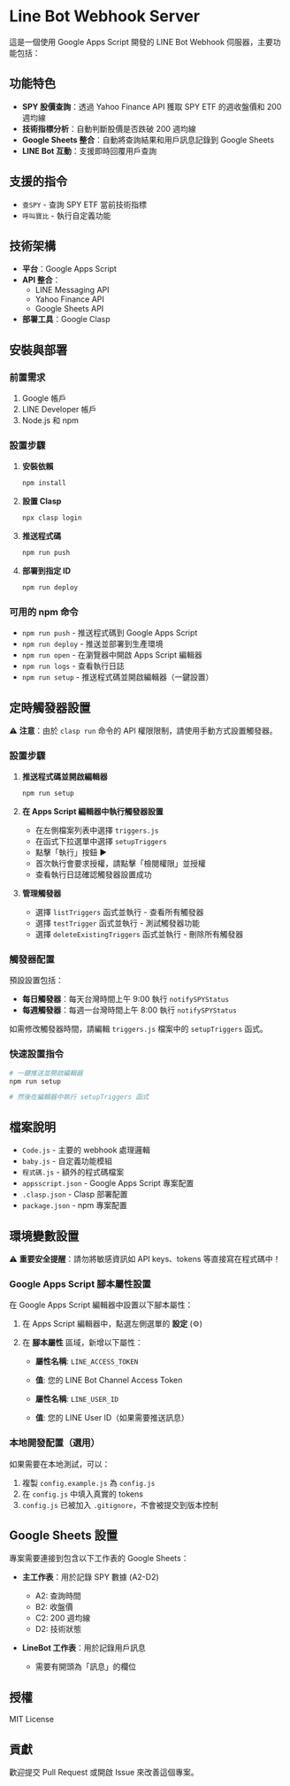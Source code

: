 # Line Bot Webhook Server

這是一個使用 Google Apps Script 開發的 LINE Bot Webhook 伺服器，主要功能包括：

## 功能特色

- **SPY 股價查詢**：透過 Yahoo Finance API 獲取 SPY ETF 的週收盤價和 200 週均線
- **技術指標分析**：自動判斷股價是否跌破 200 週均線
- **Google Sheets 整合**：自動將查詢結果和用戶訊息記錄到 Google Sheets
- **LINE Bot 互動**：支援即時回覆用戶查詢

## 支援的指令

- `查SPY` - 查詢 SPY ETF 當前技術指標
- `呼叫寶比` - 執行自定義功能

## 技術架構

- **平台**：Google Apps Script
- **API 整合**：
  - LINE Messaging API
  - Yahoo Finance API
  - Google Sheets API
- **部署工具**：Google Clasp

## 安裝與部署

### 前置需求

1. Google 帳戶
2. LINE Developer 帳戶
3. Node.js 和 npm

### 設置步驟

1. **安裝依賴**

   ```bash
   npm install
   ```

2. **設置 Clasp**

   ```bash
   npx clasp login
   ```

3. **推送程式碼**

   ```bash
   npm run push
   ```

4. **部署到指定 ID**
   ```bash
   npm run deploy
   ```

### 可用的 npm 命令

- `npm run push` - 推送程式碼到 Google Apps Script
- `npm run deploy` - 推送並部署到生產環境
- `npm run open` - 在瀏覽器中開啟 Apps Script 編輯器
- `npm run logs` - 查看執行日誌
- `npm run setup` - 推送程式碼並開啟編輯器（一鍵設置）

## 定時觸發器設置

⚠️ **注意**：由於 `clasp run` 命令的 API 權限限制，請使用手動方式設置觸發器。

### 設置步驟

1. **推送程式碼並開啟編輯器**
   ```bash
   npm run setup
   ```

2. **在 Apps Script 編輯器中執行觸發器設置**
   - 在左側檔案列表中選擇 `triggers.js`
   - 在函式下拉選單中選擇 `setupTriggers`
   - 點擊「執行」按鈕 ▶️
   - 首次執行會要求授權，請點擊「檢閱權限」並授權
   - 查看執行日誌確認觸發器設置成功

3. **管理觸發器**
   - 選擇 `listTriggers` 函式並執行 - 查看所有觸發器
   - 選擇 `testTrigger` 函式並執行 - 測試觸發器功能
   - 選擇 `deleteExistingTriggers` 函式並執行 - 刪除所有觸發器

### 觸發器配置

預設設置包括：
- **每日觸發器**：每天台灣時間上午 9:00 執行 `notifySPYStatus`
- **每週觸發器**：每週一台灣時間上午 8:00 執行 `notifySPYStatus`

如需修改觸發器時間，請編輯 `triggers.js` 檔案中的 `setupTriggers` 函式。

### 快速設置指令

```bash
# 一鍵推送並開啟編輯器
npm run setup

# 然後在編輯器中執行 setupTriggers 函式
```

## 檔案說明

- `Code.js` - 主要的 webhook 處理邏輯
- `baby.js` - 自定義功能模組
- `程式碼.js` - 額外的程式碼檔案
- `appsscript.json` - Google Apps Script 專案配置
- `.clasp.json` - Clasp 部署配置
- `package.json` - npm 專案配置

## 環境變數設置

⚠️ **重要安全提醒**：請勿將敏感資訊如 API keys、tokens 等直接寫在程式碼中！

### Google Apps Script 腳本屬性設置

在 Google Apps Script 編輯器中設置以下腳本屬性：

1. 在 Apps Script 編輯器中，點選左側選單的 **設定** (⚙️)
2. 在 **腳本屬性** 區域，新增以下屬性：

   - **屬性名稱**: `LINE_ACCESS_TOKEN`
   - **值**: 您的 LINE Bot Channel Access Token

   - **屬性名稱**: `LINE_USER_ID`
   - **值**: 您的 LINE User ID（如果需要推送訊息）

### 本地開發配置（選用）

如果需要在本地測試，可以：

1. 複製 `config.example.js` 為 `config.js`
2. 在 `config.js` 中填入真實的 tokens
3. `config.js` 已被加入 `.gitignore`，不會被提交到版本控制

## Google Sheets 設置

專案需要連接到包含以下工作表的 Google Sheets：

- **主工作表**：用於記錄 SPY 數據 (A2-D2)

  - A2: 查詢時間
  - B2: 收盤價
  - C2: 200 週均線
  - D2: 技術狀態

- **LineBot 工作表**：用於記錄用戶訊息
  - 需要有開頭為「訊息」的欄位

## 授權

MIT License

## 貢獻

歡迎提交 Pull Request 或開啟 Issue 來改善這個專案。
